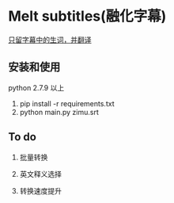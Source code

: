 # Melt subtitles(融化字幕)

[只留字幕中的生词，并翻译](https://zhuanlan.zhihu.com/p/25854872)

## 安装和使用
python 2.7.9 以上
1. pip install -r requirements.txt
2. python main.py zimu.srt


## To do 
1. 批量转换

2. 英文释义选择

3. 转换速度提升